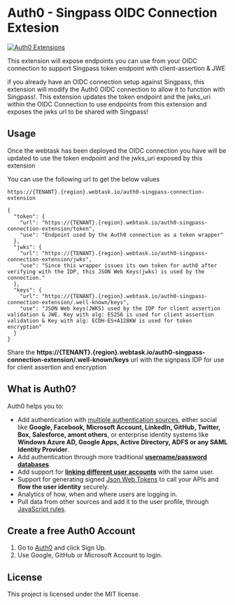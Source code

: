 # Auth0 - Singpass OIDC Connection Extesion

[![Auth0 Extensions](http://cdn.auth0.com/extensions/assets/badge.svg)]()

This extension will expose endpoints you can use from your OIDC connection to support Singpass token endpoint with client-assertion & JWE

if you already have an OIDC connection setup against Singpass, this extension will modify the Auth0 OIDC connection to allow it to function with Singpass!. This extension updates the token endpoint and the jwks_uri within the OIDC Connection to use endpoints from this extension and exposes the jwks url to be shared with Singpass!


## Usage

Once the webtask has been deployed the OIDC connection you have will be updated to use the  token endpoint and the jwks_uri exposed by this extension

You can use the following url to get the below values

```
https://{TENANT}.{region}.webtask.io/auth0-singpass-connection-extension
```
```
{
  "token": {
    "url": "https://{TENANT}.{region}.webtask.io/auth0-singpass-connection-extension/token",
    "use": "Endpoint used by the Auth0 connection as a token wrapper"
  },
  "jwks": {
    "url": "https://{TENANT}.{region}.webtask.io/auth0-singpass-connection-extension/jwks",
    "use": "Since this wrapper issues its own token for auth0 after verifying with the IDP, this JSON Web Keys(jwks) is used by the connection."
  },
  "keys": {
    "url": "https://{TENANT}.{region}.webtask.io/auth0-singpass-connection-extension/.well-known/keys",
    "use": "JSON Web keys(JWKS) used by the IDP for client assertion validation & JWE. Key with alg: ES256 is used for client assertion validation & Key with alg: ECDH-ES+A128KW is used for token encryption"
  }
}
```

Share the **https://{TENANT}.{region}.webtask.io/auth0-singpass-connection-extension/.well-known/keys** url with the signpass IDP for use for client assertion and encryption


## What is Auth0?

Auth0 helps you to:

* Add authentication with [multiple authentication sources](https://docs.auth0.com/identityproviders), either social like **Google, Facebook, Microsoft Account, LinkedIn, GitHub, Twitter, Box, Salesforce, amont others**, or enterprise identity systems like **Windows Azure AD, Google Apps, Active Directory, ADFS or any SAML Identity Provider**.
* Add authentication through more traditional **[username/password databases](https://docs.auth0.com/mysql-connection-tutorial)**.
* Add support for **[linking different user accounts](https://docs.auth0.com/link-accounts)** with the same user.
* Support for generating signed [Json Web Tokens](https://docs.auth0.com/jwt) to call your APIs and **flow the user identity** securely.
* Analytics of how, when and where users are logging in.
* Pull data from other sources and add it to the user profile, through [JavaScript rules](https://docs.auth0.com/rules).

## Create a free Auth0 Account

1. Go to [Auth0](https://auth0.com) and click Sign Up.
2. Use Google, GitHub or Microsoft Account to login.

## License

This project is licensed under the MIT license.
